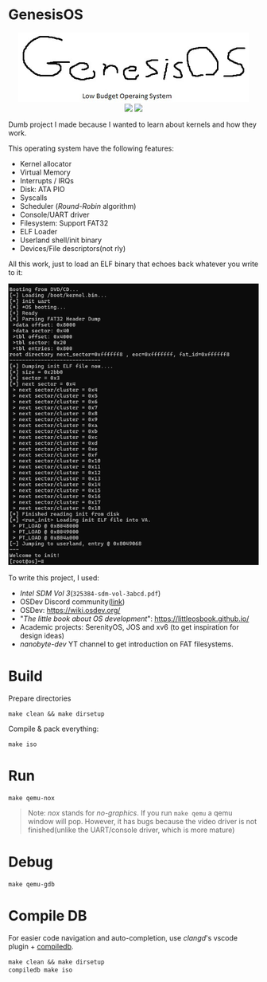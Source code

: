 # GenesisOS
<p align="center">
<img src='images/logo.png' />
<br />
<img src='https://github.com/0xbigshaq/GenesisOS/actions/workflows/ci.yaml/badge.svg' />
<a href='https://discord.gg/PpeeR64k'><img src='https://img.shields.io/badge/Discord-5865F2?style=for-the-badge&logo=discord&logoColor=white' /></a>

</p>

Dumb project I made because I wanted to learn about kernels and how they work.

This operating system have the following features:
* Kernel allocator
* Virtual Memory
* Interrupts / IRQs
* Disk: ATA PIO
* Syscalls
* Scheduler (_Round-Robin_ algorithm)
* Console/UART driver 
* Filesystem: Support FAT32
* ELF Loader
* Userland shell/init binary
* Devices/File descriptors(not rly)

All this work, just to load an ELF binary that echoes back whatever you write to it:

<img src='images/terminal.gif' />

To write this project, I used:
* _Intel SDM Vol 3_(`325384-sdm-vol-3abcd.pdf`)
* OSDev Discord community([link](https://discord.gg/osdev))
* OSDev: https://wiki.osdev.org/
* "_The little book about OS development_": https://littleosbook.github.io/
* Academic projects: SerenityOS, JOS and xv6 (to get inspiration for design ideas)
* _nanobyte-dev_ YT channel to get introduction on FAT filesystems.


# Build

Prepare directories
```
make clean && make dirsetup
```

Compile & pack everything:
```
make iso
```

# Run
```
make qemu-nox
```

>Note: _nox_ stands for _no-graphics_. If you run `make qemu` a qemu window will pop. However, it has bugs because the video driver is not finished(unlike the UART/console driver, which is more mature)

# Debug
```
make qemu-gdb
```

# Compile DB

For easier code navigation and auto-completion, use _clangd_'s vscode plugin + [compiledb](https://github.com/nickdiego/compiledb).

```
make clean && make dirsetup
compiledb make iso
```
